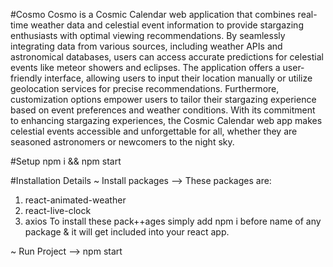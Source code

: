 #Cosmo 
Cosmo is a Cosmic Calendar web application that combines real-time weather data and celestial event information to provide stargazing enthusiasts with optimal viewing recommendations. By seamlessly integrating data from various sources, including weather APIs and astronomical databases, users can access accurate predictions for celestial events like meteor showers and eclipses. The application offers a user-friendly interface, allowing users to input their location manually or utilize geolocation services for precise recommendations. Furthermore, customization options empower users to tailor their stargazing experience based on event preferences and weather conditions. With its commitment to enhancing stargazing experiences, the Cosmic Calendar web app makes celestial events accessible and unforgettable for all, whether they are seasoned astronomers or newcomers to the night sky.

#Setup
npm i && npm start

#Installation Details
~ Install packages -->
  These packages are:
  1. react-animated-weather
  2. react-live-clock
  3. axios
  To install these pack++ages simply add npm i before name of any package & it will get included into your react app.

~ Run Project -->
  npm start
